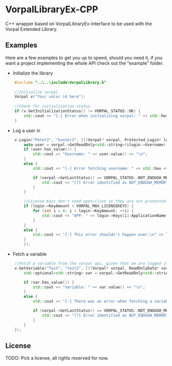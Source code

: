 # VorpalLibraryEx-CPP
C++ wrapper based on VorpalLibraryEx-Interface to be used with the Vorpal Extended Library.


## Examples
Here are a few examples to get you up to speed, should you need it, if you want a project implementing the whole API check out the "example" folder.

- Initialize the library
```cpp
    #include "..\..\include\VorpalLibrary.h"
    
    //Initialize vorpal
    Vorpal v("Your valor id here");
    
    //Check for initialization status   
    if (v.GetInitializationStatus() != VORPAL_STATUS::OK) {
        std::cout << "[-] Error when initializing vorpal: " << std::hex << (int)v.GetLastStatus() << "\n";
    }
```

- Log a user in
```cpp
    v.Login("Peter2", "hunter3", [](Vorpal* vorpal, Protected_Login* login) {
        auto user = vorpal->GetReadOnly<std::string>(&login->Username);
        if (user.has_value()) {
            std::cout << "Username: " << user.value() << "\n";
        }
        else {
            std::cout << "[-] Error fetching username: " << std::hex << "0x" << (uint32_t)vorpal->GetLastStatus() << "\n";

            if (vorpal->GetLastStatus() == VORPAL_STATUS::NOT_ENOUGH_MEMORY) {
                std::cout << "[?] Error identified as NOT_ENOUGH_MEMORY, we have allocated more memory for you, please try again...\n";
            }
        }

        //License Keys don't need open/close as they are not protected
        if (login->KeyAmount < VORPAL_MAX_LICENSEKEYS) {
            for (int i = 0; i < login->KeyAmount; ++i) {
                std::cout << "APP: " << login->Keys[i].ApplicationName << " License Key: " << login->Keys[i].License << " Days Left: " << login->Keys[i].ExpiryDays << "\n";
            }
        }
        else {
            std::cout << "[-] This error shouldn't happen ever.\n" << login->KeyAmount;
        }
        });
```

- Fetch a variable
```cpp
    //Fetch a variable from the vorpal api, given that we are logged in
    v.GetVariable("Test", "test2", [](Vorpal* vorpal, ReadOnlyData* varData) {
        std::optional<std::string> var = vorpal->GetReadOnly<std::string>(varData);

        if (var.has_value()) {
            std::cout << "Variable: " << var.value() << "\n";
        }
        else {
            std::cout << "[-] There was an error when fetching a variable: " << std::hex << "0x" << (uint32_t)vorpal->GetLastStatus() << "\n";

            if (vorpal->GetLastStatus() == VORPAL_STATUS::NOT_ENOUGH_MEMORY) { 
                std::cout << "[?] Error identified as NOT_ENOUGH_MEMORY, we have allocated more memory for you, please try again...\n";
            }
        }
    });
```

## License
TODO: Pick a license, all rights reserved for now.

